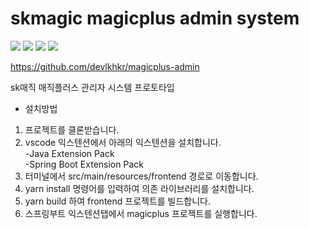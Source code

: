 # skmagic magicplus admin system

<div>
<span><a href="https://spring.io//"><img src="https://img.shields.io/badge/-SpringBoot-23F7DF1E?style=for-the-badge&logo=SpringBoot&logoColor=white&color=6db33fa"></a></span>
<span><a href="https://www.typescriptlang.org/"><img src="https://img.shields.io/badge/TypeScript-007ACC?style=for-the-badge&logo=typescript&logoColor=white"></a></span>
<span><a href="https://ko.reactjs.org/"><img src="https://img.shields.io/badge/-React-23F7DF1E?style=for-the-badge&logo=React&logoColor=white&color=61DAFB"></a></span>
<span><a href="https://ant.design/"><img src="https://img.shields.io/badge/-AntDesign-23F7DF1E?style=for-the-badge&logo=antdesign&logoColor=white&color=333333"></a></span>
</div>

https://github.com/devlkhkr/magicplus-admin


sk매직 매직플러스 관리자 시스템 프로토타입

- 설치방법
1. 프로젝트를 클론받습니다.
2. vscode 익스텐션에서 아래의 익스텐션을 설치합니다.<br />-Java Extension Pack<br />-Spring Boot Extension Pack
3. 터미널에서 src/main/resources/frontend 경로로 이동합니다.
4. yarn install 명령어를 입력하여 의존 라이브러리를 설치합니다.
5. yarn build 하여 frontend 프로젝트를 빌드합니다.
6. 스프링부트 익스텐션탭에서 magicplus 프로젝트를 실행합니다.

